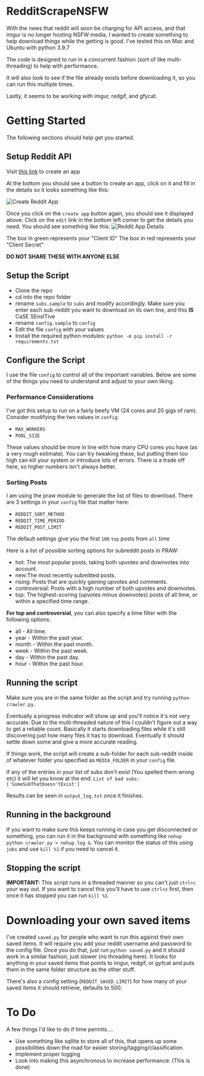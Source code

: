 # RedditScrapeNSFW
With the news that reddit will soon be charging for API access, and that imgur is no longer hosting NSFW media, I wanted to create something to help download things while the getting is good.  I've tested this on Mac and Ubuntu with python 3.9.7

The code is designed to run in a concurrent fashion (sort of like multi-threading) to help with performance. 

It will also look to see if the file already exists before downloading it, so you can run this multiple times. 

Lastly, it seems to be working with imgur, redgif, and gfycat. 

# Getting Started
The following sections should help get you started. 

## Setup Reddit API
Visit [this link](https://www.reddit.com/prefs/apps) to create an app

At the bottom you should see a button to create an app, click on it and fill in the details so it looks something like this: 

![Create Reddit App](/images/create_reddit_app.png)

Once you click on the `create app` button again, you should see it displayed above. Click on the `edit` link in the bottom left corner to get the details you need. You should see something like this:
![Reddit App Details](/images/reddit_app_details.png)

The box in green represents your "Client ID"
The box in red represents your "Client Secret"

**DO NOT SHARE THESE WITH ANYONE ELSE**

## Setup the Script
- Clone the repo
- cd into the repo folder
- rename `subs.sample` to `subs` and modify accordingly. Make sure you enter each sub-reddit you want to download on its own line, and this **IS** CaSE SEnsITive
- rename `config.sample` to `config`
- Edit the file `config` with your values
- Install the required python modules: `python -m pip install -r requirements.txt`

## Configure the Script
I use the file `config` to control all of the important variables. Below are some of the things you need to understand and adjust to your own liking. 

### Performance Considerations
I've got this setup to run on a fairly beefy VM (24 cores and 20 gigs of ram). Consider modifying the two values in `config`:
- `MAX_WORKERS`
- `POOL_SIZE`

These values should be more in line with how many CPU cores you have (as a very rough estimate). You can try tweaking these, but putting them too high can kill your system or introduce lots of errors. There is a trade off here, so higher numbers isn't always better. 

### Sorting Posts
I am using the praw module to generate the list of files to download. There are 3 settings in your `config` file that matter here:
- `REDDIT_SORT_METHOD`
- `REDDIT_TIME_PERIOD`
- `REDDIT_POST_LIMIT`

The default settings give you the first `100` `top` posts from `all` time 

Here is a list of possible sorting options for subreddit posts in PRAW:

- hot: The most popular posts, taking both upvotes and downvotes into account.
- new:The most recently submitted posts.
- rising: Posts that are quickly gaining upvotes and comments.
- controversial: Posts with a high number of both upvotes and downvotes.
- top: The highest-scoring (upvotes minus downvotes) posts of all time, or within a specified time range.

**For top and controversial**, you can also specify a time filter with the following options:

- all - All time.
- year - Within the past year.
- month - Within the past month.
- week - Within the past week.
- day - Within the past day.
- hour - Within the past hour.

## Running the script
Make sure you are in the same folder as the script and try running `python crawler.py`. 

Eventually a progress indicator will show up and you'll notice it's not very accurate. Due to the multi-threaded nature of this I couldn't figure out a way to get a reliable count. Basically it starts downloading files while it's still discovering just how many files it has to download. Eventually it should settle down some and give a more accurate reading. 

If things work, the script will create a sub-folder for each sub-reddit inside of whatever folder you specified as `MEDIA_FOLDER` in your `config` file. 

If any of the entries in your list of subs don't exist (You spelled them wrong etc) it will let you know at the end: `List of bad subs: ['SomeSubThatDoesn'tExist']`

Results can be seen in `output_log.txt` once it finishes. 

## Running in the background
If you want to make sure this keeps running in case you get disconnected or something, you can run it in the background with something like `nohup python crawler.py > nohup.log &`. You can monitor the status of this using `jobs` and use `kill %1` if you need to cancel it. 

## Stopping the script
**IMPORTANT:** This script runs in a threaded manner so you can't just `ctrl+c` your way out. If you want to cancel this you'll have to use `ctrl+z` first, then once it has stopped you can run `kill %1`. 

# Downloading your own saved items
I've created `saved.py` for people who want to run this against their own saved items. It will require you add your reddit username and password to the config file. Once you do that, just run `python saved.py` and it should work in a similar fashion, just slower (no threading here). It looks for anything in your saved items that points to imgur, redgif, or gyfcat and puts them in the same folder structure as the other stuff. 

There's also a config setting (`REDDIT_SAVED_LIMIT`) for how many of your saved items it should retrieve, defaults to 500. 

# To Do
A few things I'd like to do if time permits....
- Use something like sqllite to store all of this, that opens up some possibilities down the road for easier storing/tagging/classification. 
- Implement proper logging
- Look into making this asynchronous to increase performance: (This is done) 